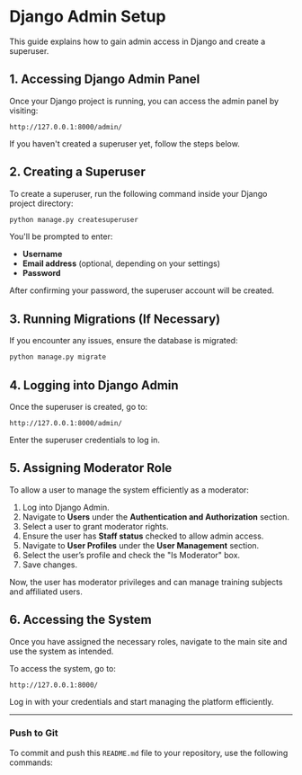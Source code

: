 # Django Admin Setup

This guide explains how to gain admin access in Django and create a superuser.

## 1. Accessing Django Admin Panel

Once your Django project is running, you can access the admin panel by visiting:

```
http://127.0.0.1:8000/admin/
```

If you haven't created a superuser yet, follow the steps below.

## 2. Creating a Superuser

To create a superuser, run the following command inside your Django project directory:

```bash
python manage.py createsuperuser
```

You'll be prompted to enter:
- **Username**
- **Email address** (optional, depending on your settings)
- **Password**

After confirming your password, the superuser account will be created.

## 3. Running Migrations (If Necessary)

If you encounter any issues, ensure the database is migrated:

```bash
python manage.py migrate
```

## 4. Logging into Django Admin

Once the superuser is created, go to:

```
http://127.0.0.1:8000/admin/
```

Enter the superuser credentials to log in.

## 5. Assigning Moderator Role

To allow a user to manage the system efficiently as a moderator:

1. Log into Django Admin.
2. Navigate to **Users** under the **Authentication and Authorization** section.
3. Select a user to grant moderator rights.
4. Ensure the user has **Staff status** checked to allow admin access.
5. Navigate to **User Profiles** under the **User Management** section.
6. Select the user’s profile and check the "Is Moderator" box.
7. Save changes.

Now, the user has moderator privileges and can manage training subjects and affiliated users.

## 6. Accessing the System

Once you have assigned the necessary roles, navigate to the main site and use the system as intended.

To access the system, go to:

```
http://127.0.0.1:8000/
```

Log in with your credentials and start managing the platform efficiently.

---

### Push to Git
To commit and push this `README.md` file to your repository, use the following commands:



